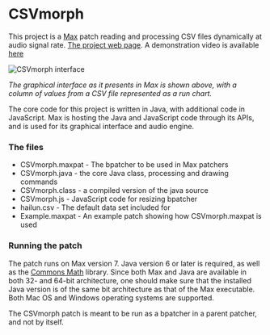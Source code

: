 # CSVmorph

This project is a [Max](https://cycling74.com/products/max/) patch reading and processing CSV files dynamically at audio signal rate. [The project web page](http://thomasdahlandersen.net/). A demonstration video is available [here](http://thomasdahlandersen.net/)




![CSVmorph interface](http://thomasdahlandersen.net/images/CSVmorph%20interface%20v2.png)



*The graphical interface as it presents in Max is shown above, with a column of values from a CSV file represented as a run chart.*

The core code for this project is written in Java, with additional code in JavaScript. Max is hosting the Java and JavaScript code through its APIs, and is used for its graphical interface and audio engine.


### The files

* CSVmorph.maxpat - The bpatcher to be used in Max patchers
* CSVmorph.java   - the core Java class, processing and drawing commands
* CSVmorph.class  - a compiled version of the java source
* CSVmorph.js     - JavaScript code for resizing bpatcher
* hailun.csv      - The default data set included for
* Example.maxpat  - An example patch showing how CSVmorph.maxpat is used


### Running the patch
The patch runs on Max version 7. Java version 6 or later is required, as well as the [Commons Math](http://commons.apache.org/proper/commons-math/index.html) library. Since both Max and Java are available in both 32- and 64-bit architecture, one should make sure that the installed Java version is of the same bit architecture as that of the Max executable. Both Mac OS and Windows operating systems are supported.

The CSVmorph patch is meant to be run as a bpatcher in a parent patcher, and not by itself.

